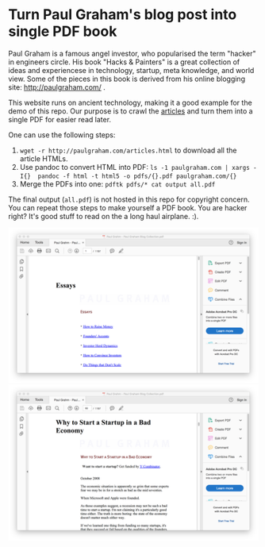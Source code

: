 # Turn Paul Graham's blog post into single PDF book

Paul Graham is a famous angel investor, who popularised the term "hacker" in engineers circle. His book "Hacks & Painters" is a great collection of ideas and experiencese in technology, startup, meta knowledge, and world view. Some of the pieces in this book is derived from his online blogging site: http://paulgraham.com/ .

This website runs on ancient technology, making it a good example for the demo of this repo. Our purpose is to crawl the [articles](http://paulgraham.com/articles.html) and turn them into a single PDF for easier read later.

One can use the following steps:

1. `wget -r http://paulgraham.com/articles.html` to download all the article HTMLs.
2. Use pandoc to convert HTML into PDF: `ls -1 paulgraham.com | xargs -I{}  pandoc -f html -t html5 -o pdfs/{}.pdf paulgraham.com/{}`
3. Merge the PDFs into one: `pdftk pdfs/* cat output all.pdf`

The final output (`all.pdf`) is not hosted in this repo for copyright concern. You can repeat those steps to make yourself a PDF book. You are hacker right? It's good stuff to read on the a long haul airplane. :).

![](screenshot-toc.png)
![](screenshot-bad-econ.png)
